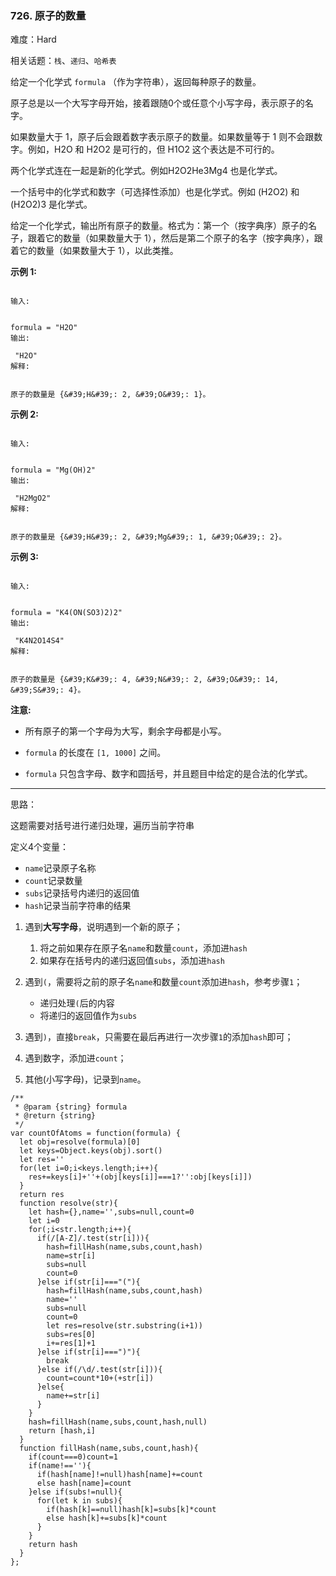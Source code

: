 ### 726. 原子的数量

难度：Hard

相关话题：`栈`、`递归`、`哈希表`

给定一个化学式 `formula` （作为字符串），返回每种原子的数量。



原子总是以一个大写字母开始，接着跟随0个或任意个小写字母，表示原子的名字。



如果数量大于 1，原子后会跟着数字表示原子的数量。如果数量等于 1 则不会跟数字。例如，H2O 和 H2O2 是可行的，但 H1O2 这个表达是不可行的。



两个化学式连在一起是新的化学式。例如H2O2He3Mg4 也是化学式。



一个括号中的化学式和数字（可选择性添加）也是化学式。例如 (H2O2) 和 (H2O2)3 是化学式。



给定一个化学式，输出所有原子的数量。格式为：第一个（按字典序）原子的名子，跟着它的数量（如果数量大于 1），然后是第二个原子的名字（按字典序），跟着它的数量（如果数量大于 1），以此类推。



**示例 1:** 



```

输入:

 
formula = "H2O"
输出:

 "H2O"
解释:

 
原子的数量是 {&#39;H&#39;: 2, &#39;O&#39;: 1}。
```


**示例 2:** 



```

输入:

 
formula = "Mg(OH)2"
输出:

 "H2MgO2"
解释:

 
原子的数量是 {&#39;H&#39;: 2, &#39;Mg&#39;: 1, &#39;O&#39;: 2}。
```


**示例 3:** 



```

输入:

 
formula = "K4(ON(SO3)2)2"
输出:

 "K4N2O14S4"
解释:

 
原子的数量是 {&#39;K&#39;: 4, &#39;N&#39;: 2, &#39;O&#39;: 14, &#39;S&#39;: 4}。
```


**注意:** 




* 所有原子的第一个字母为大写，剩余字母都是小写。

* `formula` 的长度在 `[1, 1000]` 之间。

* `formula` 只包含字母、数字和圆括号，并且题目中给定的是合法的化学式。






-----

思路：

这题需要对括号进行递归处理，遍历当前字符串

定义4个变量：

* `name`记录原子名称
* `count`记录数量
* `subs`记录括号内递归的返回值
* `hash`记录当前字符串的结果

1. 遇到**大写字母**，说明遇到一个新的原子；

    1. 将之前如果存在原子名`name`和数量`count`，添加进`hash`
    2. 如果存在括号内的递归返回值`subs`，添加进`hash`
    
2. 遇到`(`，需要将之前的原子名`name`和数量`count`添加进`hash`，参考步骤`1`；

    * 递归处理`(`后的内容
    * 将递归的返回值作为`subs`
    
3. 遇到`)`，直接`break`，只需要在最后再进行一次步骤`1`的添加`hash`即可；

4. 遇到数字，添加进`count`；

5. 其他(小写字母)，记录到`name`。
```
/**
 * @param {string} formula
 * @return {string}
 */
var countOfAtoms = function(formula) {
  let obj=resolve(formula)[0]
  let keys=Object.keys(obj).sort()
  let res=''
  for(let i=0;i<keys.length;i++){
    res+=keys[i]+''+(obj[keys[i]]===1?'':obj[keys[i]])
  }
  return res
  function resolve(str){
    let hash={},name='',subs=null,count=0
    let i=0
    for(;i<str.length;i++){
      if(/[A-Z]/.test(str[i])){
        hash=fillHash(name,subs,count,hash)
        name=str[i]
        subs=null
        count=0    
      }else if(str[i]==="("){
        hash=fillHash(name,subs,count,hash)
        name=''
        subs=null
        count=0
        let res=resolve(str.substring(i+1))
        subs=res[0]
        i+=res[1]+1
      }else if(str[i]===")"){
        break
      }else if(/\d/.test(str[i])){
        count=count*10+(+str[i])
      }else{
        name+=str[i]
      }
    }
    hash=fillHash(name,subs,count,hash,null)
    return [hash,i]
  }
  function fillHash(name,subs,count,hash){
    if(count===0)count=1
    if(name!==''){
      if(hash[name]!=null)hash[name]+=count
      else hash[name]=count
    }else if(subs!=null){
      for(let k in subs){
        if(hash[k]==null)hash[k]=subs[k]*count
        else hash[k]+=subs[k]*count
      }      
    }
    return hash
  }
};
```

